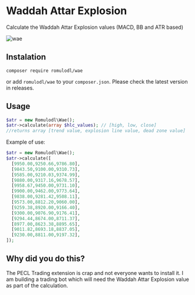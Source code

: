 # Waddah Attar Explosion

Calculate the Waddah Attar Explosion values (MACD, BB and ATR based)

![wae](https://github.com/romulodl/wae/workflows/Wae/badge.svg)

## Instalation

```
composer require romulodl/wae
```

or add `romulodl/wae` to your `composer.json`. Please check the latest version in releases.

## Usage

```php
$atr = new Romulodl\Wae();
$atr->calculate(array $hlc_values); // [high, low, close]
//returns array [trend value, explosion line value, dead zone value]
```

Example of use:
```php
$atr = new Romulodl\Wae();
$atr->calculate([
  [9950.00,9250.66,9786.80],
  [9843.50,9100.00,9310.73],
  [9585.00,9210.03,9374.99],
  [9880.00,9317.16,9678.57],
  [9958.67,9450.00,9731.10],
  [9900.00,9462.00,9773.64],
  [9838.00,9281.42,9508.11],
  [9573.00,8812.20,9060.00],
  [9259.38,8920.00,9166.40],
  [9300.00,9076.90,9176.41],
  [9294.44,8674.00,8711.37],
  [8977.00,8623.38,8895.65],
  [9011.82,8693.18,8837.05],
  [9230.00,8811.00,9197.32],
]);
```

## Why did you do this?

The PECL Trading extension is crap and not everyone wants to install it.
I am building a trading bot which will need the Waddah Attar Explosion value as part of the calculation.
